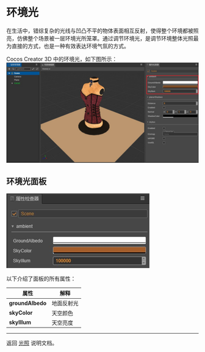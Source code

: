 # 环境光

在生活中，错综复杂的光线与凹凸不平的物体表面相互反射，使得整个环境都被照亮，仿佛整个场景被一层环境光所笼罩。通过调节环境光，是调节环境整体光照最为直接的方式，也是一种有效表达环境气氛的方式。

 Cocos Creator 3D 中的环境光，如下图所示：
![ambient](ambient/Ambient.jpg)

## 环境光面板

![ ambient 面板](ambient/AmbientDetail.jpg)

以下介绍了面板的所有属性：

属性 | 解释
---|---
**groundAlbedo** | 地面反射光
**skyColor** | 天空颜色
**skyIllum** | 天空亮度

---

返回 [光照](light.md) 说明文档。
